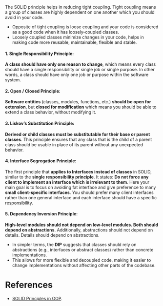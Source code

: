 The SOLID principle helps in reducing tight coupling. Tight coupling means a group of classes are highly dependent on one another which you should avoid in your code.

- Opposite of tight coupling is loose coupling and your code is considered as a good code when it has loosely-coupled classes.
- Loosely coupled classes minimize changes in your code, helps in making code more reusable, maintainable, flexible and stable.

#### 1. Single Responsibility Principle:

**A class should have only one reason to change**, which means every class should have a single responsibility or single job or single purpose. In other words, a class should have only one job or purpose within the software system.

#### 2. Open / Closed Principle:

**Software entities** (classes, modules, functions, etc.) **should be open for extension**, but **closed for modification** which means you should be able to extend a class behavior, without modifying it.

#### 3. Liskov’s Substitution Principle:

**Derived or child classes must be substitutable for their base or parent classes**. This principle ensures that any class that is the child of a parent class should be usable in place of its parent without any unexpected behavior.

#### 4. Interface Segregation Principle:

The first principle that **applies to Interfaces instead of classes** in SOLID, similar to the **single responsibility principle**. It states:
**Do not force any client to implement an interface which is irrelevant to them**. Here your main goal is to focus on avoiding fat interface and give preference to many **small client-specific interfaces**. You should prefer many client interfaces rather than one general interface and each interface should have a specific responsibility.

#### 5. Dependency Inversion Principle:

**High-level modules should not depend on low-level modules. Both should depend on abstractions**. Additionally, abstractions should not depend on details. Details should depend on abstractions.

- In simpler terms, the **DIP** suggests that classes should rely on abstractions (e.g., interfaces or abstract classes) rather than concrete implementations.
- This allows for more flexible and decoupled code, making it easier to change implementations without affecting other parts of the codebase.


# References

- [SOLID Principles in OOP](https://www.geeksforgeeks.org/solid-principle-in-programming-understand-with-real-life-examples/).